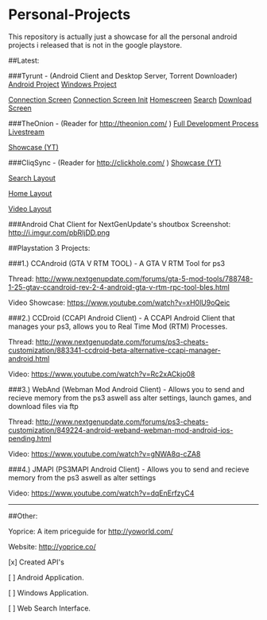 # Personal-Projects
This repository is actually just a showcase for all the personal android projects i released that is not in the google playstore.



##Latest:

###Tyrunt - (Android Client and Desktop Server, Torrent Downloader)
[Android Project](https://github.com/Mr-Smithy-x/Tyrunt-Android-Client)
[Windows Project](https://github.com/Mr-Smithy-x/TyruntSync)

[Connection Screen](http://prntscr.com/ao9tg7)
[Connection Screen Init](http://prntscr.com/ao9tm3)
[Homescreen](http://prntscr.com/ao9tot)
[Search](http://prntscr.com/ao9tvi)
[Download Screen](http://prntscr.com/ao9u6a)

###TheOnion - (Reader for http://theonion.com/ )
[Full Development Process Livestream](http://livecoding.tv/mrsmithyx/videos)

[Showcase (YT)](https://www.youtube.com/watch?v=EjBDYK0hBuM)

###CliqSync - (Reader for http://clickhole.com/ )
[Showcase (YT)](https://www.youtube.com/watch?v=ht6xZwp3cL0)

[Search Layout](https://dl.dropboxusercontent.com/u/24305940/cliq/search.png)

[Home Layout](https://dl.dropboxusercontent.com/u/24305940/cliq/home.png)

[Video Layout](https://dl.dropboxusercontent.com/u/24305940/cliq/video.png)

###Android Chat Client for NextGenUpdate's shoutbox
Screenshot: http://i.imgur.com/pbRljDD.png

##Playstation 3 Projects:

###1.) CCAndroid (GTA V RTM TOOL) - A GTA V RTM Tool for ps3

Thread: http://www.nextgenupdate.com/forums/gta-5-mod-tools/788748-1-25-gtav-ccandroid-rev-2-4-android-gta-v-rtm-rpc-tool-bles.html

Video Showcase: https://www.youtube.com/watch?v=xH0lU9oQeic


###2.) CCDroid (CCAPI Android Client) - A CCAPI Android Client that manages your ps3, allows you to Real Time Mod (RTM) Processes.

Thread: http://www.nextgenupdate.com/forums/ps3-cheats-customization/883341-ccdroid-beta-alternative-ccapi-manager-android.html

Video: https://www.youtube.com/watch?v=Rc2xACkjo08


###3.) WebAnd (Webman Mod Android Client) - Allows you to send and recieve memory from the ps3 aswell ass alter settings, launch games, and download files via ftp

Thread: http://www.nextgenupdate.com/forums/ps3-cheats-customization/849224-android-weband-webman-mod-android-ios-pending.html

Video: https://www.youtube.com/watch?v=gNWA8q-cZA8


###4.) JMAPI (PS3MAPI Android Client) - Allows you to send and recieve memory from the ps3 aswell as alter settings

Video: https://www.youtube.com/watch?v=dqEnErfzyC4


-----------

##Other:

Yoprice: A item priceguide for http://yoworld.com/

Website: http://yoprice.co/

[x] Created API's 

[ ] Android Application.

[ ] Windows Application.

[ ] Web Search Interface.
